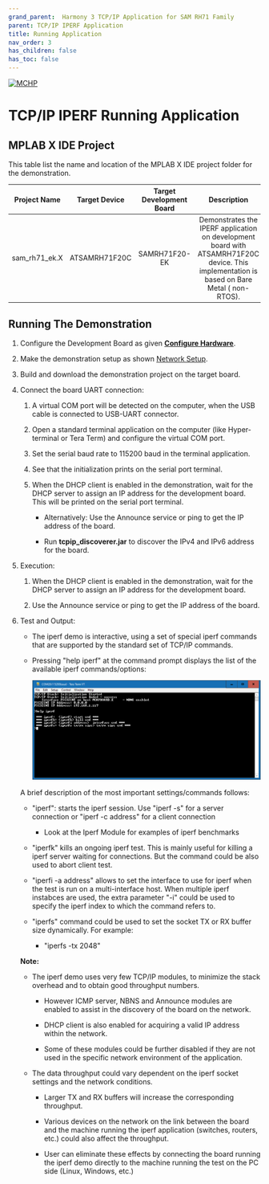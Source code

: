 ```yaml
---
grand_parent:  Harmony 3 TCP/IP Application for SAM RH71 Family
parent: TCP/IP IPERF Application
title: Running Application
nav_order: 3
has_children: false
has_toc: false
---
```

[![MCHP](https://www.microchip.com/ResourcePackages/Microchip/assets/dist/images/logo.png)](https://www.microchip.com)

# TCP/IP IPERF Running Application

## MPLAB X IDE Project
This table list the name and location of the MPLAB X IDE project folder for the demonstration.

|Project Name|  Target Device|  Target Development Board | Description  |
|:-------------:|:---------:|:---------:|:---------:|
|sam_rh71_ek.X | ATSAMRH71F20C | SAMRH71F20-EK | Demonstrates the IPERF application on development board with ATSAMRH71F20C device. This implementation is based on Bare Metal ( non-RTOS).  |

## Running The Demonstration

1. Configure the Development Board as given  **[Configure Hardware](readme_hardware_configuration.md)**.

2. Make the demonstration setup as shown [Network Setup](../../readme.md).

3. Build and download the demonstration project on the target board.

4. Connect the board UART connection:

    1. A virtual COM port will be detected on the computer, when the USB cable is connected to USB-UART connector.

    2. Open a standard terminal application on the computer (like Hyper-terminal or Tera Term) and configure the virtual COM port.

    3. Set the serial baud rate to 115200 baud in the terminal application.

    4. See that the initialization prints on the serial port terminal.

    5. When the DHCP client is enabled in the demonstration, wait for the DHCP server to assign an IP address for the development board. This will be printed on the serial port terminal.

		* Alternatively: Use the Announce service or ping to get the IP address of the board.

        * Run **tcpip_discoverer.jar** to discover the IPv4 and IPv6 address for the board.

5. Execution:

    1. When the DHCP client is enabled in the demonstration, wait for the DHCP server to assign an IP address for the development board.

    2. Use the Announce service or ping to get the IP address of the board.

6. Test and Output:

    * The iperf demo is interactive, using a set of special iperf commands that are supported by the standard set of TCP/IP commands.

    * Pressing "help iperf" at the command prompt displays the list of the available iperf commands/options:

    	![tcpip_iperf_project](images/iperf_command_help.png)

    A brief description of the most important settings/commands follows:

    * "iperf": starts the iperf session. Use "iperf -s" for a server connection or "iperf -c address" for a client connection
    
        * Look at the Iperf Module for examples of iperf benchmarks
        
    * "iperfk" kills an ongoing iperf test. This is mainly useful for killing a iperf server waiting for connections. But the command could be also used to abort client test.
    
    * "iperfi -a address" allows to set the interface to use for iperf when the test is run on a multi-interface host. When multiple iperf instabces are used, the extra parameter "-i" could be used to specify the iperf index to which the command refers to.
    
    * "iperfs" command could be used to set the socket TX or RX buffer size dynamically. For example:
    
        * "iperfs -tx 2048"

    **Note:**
    * The iperf demo uses very few TCP/IP modules, to minimize the stack overhead and to obtain good throughput numbers.
    
        * However ICMP server, NBNS and Announce modules are enabled to assist in the discovery of the board on the network.
        
        * DHCP client is also enabled for acquiring a valid IP address within the network.
        
        * Some of these modules could be further disabled if they are not used in the specific network environment of the application.
        
    * The data throughput could vary dependent on the iperf socket settings and the network conditions.
    
        * Larger TX and RX buffers will increase the corresponding throughput.
        
        * Various devices on the network on the link between the board and the machine running the iperf application (switches, routers, etc.) could also affect the throughput.
        
        * User can eliminate these effects by connecting the board running the iperf demo directly to the machine running the test on the PC side (Linux, Windows, etc.)
